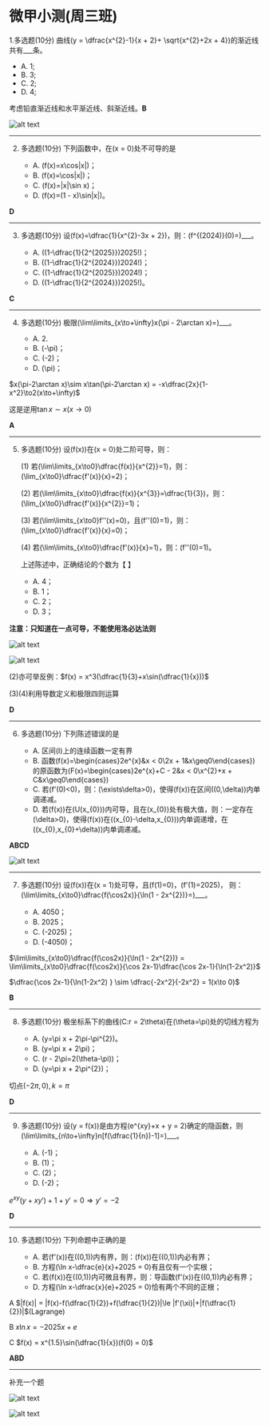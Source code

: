 # 微甲小测(周三班)

1.多选题(10分)
   曲线\(y = \dfrac{x^{2}-1}{x + 2}+ \sqrt{x^{2}+2x + 4}\)的渐近线共有___条。

   - A. 1;
   - B. 3;
   - C. 2;
   - D. 4;

考虑铅直渐近线和水平渐近线、斜渐近线。**B**

![alt text](image.png)

---

2. 多选题(10分)
   下列函数中，在\(x = 0\)处不可导的是

   - A. \(f(x)=x\cos|x|\)；
   - B. \(f(x)=\cos|x|\)；
   - C. \(f(x)=|x|\sin x\)；
   - D. \(f(x)=(1 - x)\sin|x|\)。

**D**

---

3. 多选题(10分)
   设\(f(x)=\dfrac{1}{x^{2}-3x + 2}\)，则：\(f^{(2024)}(0)=\)___。

   - A. \((1-\dfrac{1}{2^{2025}})2025!\)；
   - B. \((1-\dfrac{1}{2^{2024}})2024!\)；
   - C. \((1-\dfrac{1}{2^{2025}})2024!\)；
   - D. \((1-\dfrac{1}{2^{2024}})2025!\)。

**C**

---

4. 多选题(10分)
   极限\(\lim\limits_{x\to+\infty}x(\pi - 2\arctan x)=\)___。

   - A. 2.
   - B. \(-\pi\)；
   - C. \(-2\)；
   - D. \(\pi\)；

$x(\pi-2\arctan x)\sim x\tan(\pi-2\arctan x) = -x\dfrac{2x}{1-x^2}\to2(x\to+\infty)$

这是逆用$\tan x\sim x(x\to 0)$ 

**A**

---

5. 多选题(10分)
   设\(f(x)\)在\(x = 0\)处二阶可导，则：

   (1) 若\(\lim\limits_{x\to0}\dfrac{f(x)}{x^{2}}=1\)，则：\(\lim_{x\to0}\dfrac{f'(x)}{x}=2\)；

   (2) 若\(\lim\limits_{x\to0}\dfrac{f(x)}{x^{3}}=\dfrac{1}{3}\)，则：\(\lim_{x\to0}\dfrac{f'(x)}{x^{2}}=1\)；

   (3) 若\(\lim\limits_{x\to0}f''(x)=0\)，且\(f''(0)=1\)，则：\(\lim_{x\to0}\dfrac{f'(x)}{x}=0\)；

   (4) 若\(\lim\limits_{x\to0}\dfrac{f'(x)}{x}=1\)，则：\(f''(0)=1\)。
   
   上述陈述中，正确结论的个数为【 】
   
   - A. 4；
   - B. 1；
   - C. 2；
   - D. 3；

**注意：只知道在一点可导，不能使用洛必达法则**

![alt text](84a5ce0b341322e6015ae0cf4ab6ebb.jpg)

![alt text](663086f023591ab9f8d9bd5ee6003f2.jpg)

(2)亦可举反例：$f(x) = x^3(\dfrac{1}{3}+x\sin(\dfrac{1}{x}))$

(3)(4)利用导数定义和极限四则运算

**D**

---


6. 多选题(10分)
   下列陈述错误的是
   
   - A. 区间\(I\)上的连续函数一定有界
   - B. 函数\(f(x)=\begin{cases}2e^{x}&x < 0\\2x + 1&x\geq0\end{cases}\)的原函数为\(F(x)=\begin{cases}2e^{x}+C - 2&x < 0\\x^{2}+x + C&x\geq0\end{cases}\)
   - C. 若\(f'(0)<0\)，则：\(\exists\delta>0\)，使得\(f(x)\)在区间\((0,\delta)\)内单调递减。
   - D. 若\(f(x)\)在\(U(x_{0})\)内可导，且在\(x_{0}\)处有极大值，则：一定存在\(\delta>0\)，使得\(f(x)\)在\((x_{0}-\delta,x_{0})\)内单调递增，在\((x_{0},x_{0}+\delta)\)内单调递减。

**ABCD**

![alt text](078ae193bc84f67d2a6ea153e9ad5d1.jpg)


---

7. 多选题(10分)
   设\(f(x)\)在\(x = 1\)处可导，且\(f(1)=0\)，\(f'(1)=2025\)，
   则：\(\lim\limits_{x\to0}\dfrac{f(\cos2x)}{\ln(1 - 2x^{2})}=\)___。

   - A. $4050$；
   - B. $2025$；
   - C. \(-2025\)；
   - D. \(-4050\)；


$\lim\limits_{x\to0}\dfrac{f(\cos2x)}{\ln(1 - 2x^{2})} = \lim\limits_{x\to0}\dfrac{f(\cos2x)}{\cos 2x-1}\dfrac{\cos 2x-1}{\ln(1-2x^2)}$

$\dfrac{\cos 2x-1}{\ln(1-2x^2) } \sim \dfrac{-2x^2}{-2x^2} = 1(x\to 0)$

**B**


---

8. 多选题(10分)
   极坐标系下的曲线\(C:r = 2\theta\)在\(\theta=\pi\)处的切线方程为

   - A. \(y=\pi x + 2\pi-\pi^{2}\)。
   - B. \(y=\pi x + 2\pi\)；
   - C. \(r - 2\pi=2(\theta-\pi)\)；
   - D. \(y=\pi x + 2\pi^{2}\)；

切点$(-2\pi,0),k = \pi$ 

**D**

---

9. 多选题(10分)
   设\(y = f(x)\)是由方程\(e^{xy}+x + y = 2\)确定的隐函数，则\(\lim\limits_{n\to+\infty}n[f(\dfrac{1}{n})-1]=\)___。

   - A. \(-1\)；
   - B. \(1\)；
   - C. \(2\)；
   - D. \(-2\)；

$e^{xy}(y+xy')+1+y' = 0\Rightarrow y' = -2$

**D**

---

10. 多选题(10分)
    下列命题中正确的是

    - A. 若\(f'(x)\)在\((0,1)\)内有界，则：\(f(x)\)在\((0,1)\)内必有界；
    - B. 方程\(\ln x-\dfrac{e}{x}+2025 = 0\)有且仅有一个实根；
    - C. 若\(f(x)\)在\((0,1)\)内可微且有界，则：导函数\(f'(x)\)在\((0,1)\)内必有界；
    - D. 方程\(\ln x-\dfrac{x}{e}+2025 = 0\)恰有两个不同的正根；

A   $|f(x)| = |f(x)-f(\dfrac{1}{2})+f(\dfrac{1}{2})|\le |f'(\xi)|+|f(\dfrac{1}{2})|$(Lagrange)

B   $x\ln x = -2025x+e$

C   $f(x) = x^{1.5}\sin(\dfrac{1}{x})(f(0) = 0)$


**ABD**

---

补充一个题

![alt text](2b7498a9b41346d20ee474ac6ba0fbf.jpg)

![alt text](750c4a3e9cc763670e216dfca31ded9.jpg)
